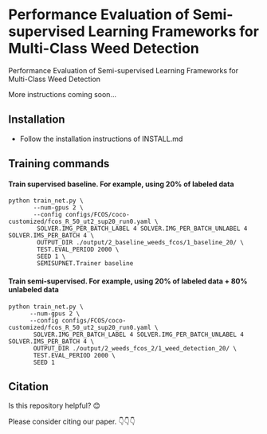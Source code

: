 # Performance Evaluation of Semi-supervised Learning Frameworks for Multi-Class Weed Detection
Performance Evaluation of Semi-supervised Learning Frameworks for Multi-Class Weed Detection

More instructions coming soon...

## Installation
- Follow the installation instructions of INSTALL.md

## Training commands
#### Train supervised baseline. For example, using 20% of labeled data
```
python train_net.py \
       --num-gpus 2 \
       --config configs/FCOS/coco-customized/fcos_R_50_ut2_sup20_run0.yaml \
        SOLVER.IMG_PER_BATCH_LABEL 4 SOLVER.IMG_PER_BATCH_UNLABEL 4 SOLVER.IMS_PER_BATCH 4 \
        OUTPUT_DIR ./output/2_baseline_weeds_fcos/1_baseline_20/ \
        TEST.EVAL_PERIOD 2000 \
        SEED 1 \
        SEMISUPNET.Trainer baseline
```

#### Train semi-supervised. For example, using 20% of labeled data + 80% unlabeled data
```
python train_net.py \
      --num-gpus 2 \
      --config configs/FCOS/coco-customized/fcos_R_50_ut2_sup20_run0.yaml \
       SOLVER.IMG_PER_BATCH_LABEL 4 SOLVER.IMG_PER_BATCH_UNLABEL 4 SOLVER.IMS_PER_BATCH 4 \
       OUTPUT_DIR ./output/2_weeds_fcos_2/1_weed_detection_20/ \
       TEST.EVAL_PERIOD 2000 \
       SEED 1 
```


## Citation

Is this repository helpful? 😊  

Please consider citing our paper. 👇👇👇


